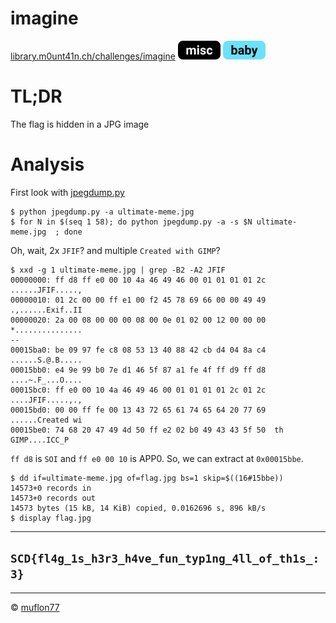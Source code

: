 # imagine

[library.m0unt41n.ch/challenges/imagine](https://library.m0unt41n.ch/challenges/imagine) ![](../../resources/misc.svg) ![](../../resources/baby.svg) 

# TL;DR

The flag is hidden in a JPG image

# Analysis

First look with [jpegdump.py](https://github.com/DidierStevens/Beta/blob/master/jpegdump.py)

```
$ python jpegdump.py -a ultimate-meme.jpg
$ for N in $(seq 1 58); do python jpegdump.py -a -s $N ultimate-meme.jpg  ; done
```

Oh, wait, 2x `JFIF`? and multiple `Created with GIMP`?

```
$ xxd -g 1 ultimate-meme.jpg | grep -B2 -A2 JFIF
00000000: ff d8 ff e0 00 10 4a 46 49 46 00 01 01 01 01 2c  ......JFIF.....,
00000010: 01 2c 00 00 ff e1 00 f2 45 78 69 66 00 00 49 49  .,......Exif..II
00000020: 2a 00 08 00 00 00 08 00 0e 01 02 00 12 00 00 00  *...............
--
00015ba0: be 09 97 fe c8 08 53 13 40 88 42 cb d4 04 8a c4  ......S.@.B.....
00015bb0: e4 9e 99 b0 7e d1 46 5f 87 a1 fe 4f ff d9 ff d8  ....~.F_...O....
00015bc0: ff e0 00 10 4a 46 49 46 00 01 01 01 01 2c 01 2c  ....JFIF.....,.,
00015bd0: 00 00 ff fe 00 13 43 72 65 61 74 65 64 20 77 69  ......Created wi
00015be0: 74 68 20 47 49 4d 50 ff e2 02 b0 49 43 43 5f 50  th GIMP....ICC_P
```

`ff d8` is `SOI` and `ff e0 00 10` is APP0. So, we can extract at `0x00015bbe`.

```
$ dd if=ultimate-meme.jpg of=flag.jpg bs=1 skip=$((16#15bbe))
14573+0 records in
14573+0 records out
14573 bytes (15 kB, 14 KiB) copied, 0.0162696 s, 896 kB/s
$ display flag.jpg
```

---

## `SCD{fl4g_1s_h3r3_h4ve_fun_typ1ng_4ll_of_th1s_:3}`



<hr>

&copy; [muflon77](https://library.m0unt41n.ch/players/805ae1c8-9fe4-5816-b4a4-5057fa6eedb1)
